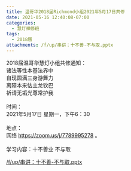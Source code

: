 ```yaml
---
title: 温哥华2018届Richmond小组2021年5月17日共修
date: 2021-05-16 12:40:08-07:00
categories:
  - 慧灯禅修班
tags:
  - 2018届
attachments: /f/up/串讲：十不善-不与取.pptx
---
```

2018届温哥华慧灯小组共修通知：\
诸法等性本基法界中\
自现圆满三身游舞力\
离障本来怙主龙钦巴\
祈请无垢光尊常护我\
\
时间：\
2021年5月17日 星期一，下午6：30\
\
地点：\
网络 <https://zoom.us/j/7789995278> 。\
\
学习内容：十不善业 不与取

[/f/up/串讲：十不善-不与取.pptx](https://hdvblob.blob.core.windows.net/hdv/f/up/串讲：十不善-不与取.pptx)